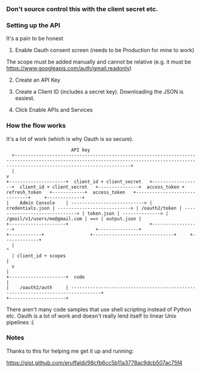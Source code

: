 ### Don't source control this with the client secret etc.

### Setting up the API

It's a pain to be honest

1) Enable Oauth consent screen (needs to be Production for mine to work)

The scope must be added manually and cannot be relative (e.g. it must be https://www.googleapis.com/auth/gmail.readonly)

2) Create an API Key

3) Create a Client ID (includes a secret key). Downloading the JSON is easiest.

4) Click Enable APIs and Services

### How the flow works

It's a lot of work (which is why Oauth is so secure).



```
                        API key
  +---------------------------------------------------------------------------------------------------------------------------------------------------------------------------------------+
  |                                                                                                                                                                                       v
+---------------------+  client_id + client_secret   +------------------+  client_id + client_secret   +---------------+  access_token + refresh_token   +------------+  access_token   +------------------------------+     +-------------+
|    Admin Console    | ---------------------------> | credentials.json | ---------------------------> | /oauth2/token | ------------------------------> | token.json | --------------> | /gmail/v1/users/me@gmail.com | ==> | output.json |
+---------------------+                              +------------------+                              +---------------+                                 +------------+                 +------------------------------+     +-------------+
  |                                                                                                      ^
  | client_id + scopes                                                                                   |
  v                                                                                                      |
+---------------------+  code                                                                            |
|    /oauth2/auth     | ---------------------------------------------------------------------------------+
+---------------------+

```

There aren't many code samples that use shell scripting instead of Python etc. Oauth is a lot of work and doesn't really lend itself to linear Unix pipelines :(

### Notes

Thanks to this for helping me get it up and running:

https://gist.github.com/eruffaldi/98cfb6cc5b11a3778ac9dcb507ac75f4